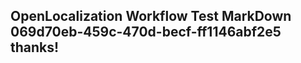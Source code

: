 <properties
ms.topic="hero-topic"
ms.test1="hero-topic"
ms.test2="test"/>

## OpenLocalization Workflow Test MarkDown 069d70eb-459c-470d-becf-ff1146abf2e5 thanks!
